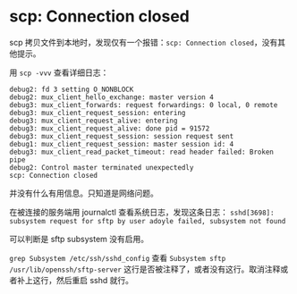 # scp: Connection closed

scp 拷贝文件到本地时，发现仅有一个报错：`scp: Connection closed`，没有其他提示。

用 `scp -vvv` 查看详细日志：

```
debug2: fd 3 setting O_NONBLOCK
debug2: mux_client_hello_exchange: master version 4
debug3: mux_client_forwards: request forwardings: 0 local, 0 remote
debug3: mux_client_request_session: entering
debug3: mux_client_request_alive: entering
debug3: mux_client_request_alive: done pid = 91572
debug3: mux_client_request_session: session request sent
debug1: mux_client_request_session: master session id: 4
debug3: mux_client_read_packet_timeout: read header failed: Broken pipe
debug2: Control master terminated unexpectedly
scp: Connection closed
```

并没有什么有用信息。只知道是网络问题。

在被连接的服务端用 journalctl 查看系统日志，发现这条日志：
`sshd[3698]: subsystem request for sftp by user adoyle failed, subsystem not found`

可以判断是 sftp subsystem 没有启用。

`grep Subsystem /etc/ssh/sshd_config` 查看 `Subsystem sftp /usr/lib/openssh/sftp-server` 这行是否被注释了，或者没有这行。取消注释或者补上这行，然后重启 sshd 就行。
